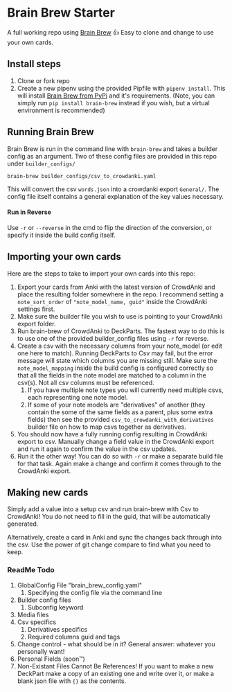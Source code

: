 # Brain Brew Starter

A full working repo using [Brain Brew](https://github.com/ohare93/brain-brew) :+1: Easy to clone and change to use your own cards.

## Install steps 

1. Clone or fork repo
1. Create a new pipenv using the provided Pipfile with `pipenv install`. This will install [Brain Brew from PyPi](https://pypi.org/project/Brain-Brew/) and it's requirements.
(Note, you can simply run `pip install brain-brew` instead if you wish, but a virtual environment is recommended)


## Running Brain Brew

Brain Brew is run in the command line with `brain-brew` and takes a builder config as an argument. Two of these config files are provided in this repo under `builder_configs/`

`brain-brew builder_configs/csv_to_crowdanki.yaml`

This will convert the csv `words.json` into a crowdanki export `General/`. The config file itself contains a general explanation of the key values necessary.

#### Run in Reverse
Use `-r` or `--reverse` in the cmd to flip the direction of the conversion, or specify it inside the build config itself.


## Importing your own cards

Here are the steps to take to import your own cards into this repo:

1. Export your cards from Anki with the latest version of CrowdAnki and place the resulting folder somewhere in the repo. I recommend setting a `note_sort_order` of `"note_model_name, guid"` inside the CrowdAnki settings first.
1. Make sure the builder file you wish to use is pointing to your CrowdAnki export folder.
1. Run brain-brew of CrowdAnki to DeckParts. The fastest way to do this is to use one of the provided builder_config files using `-r` for reverse.
1. Create a csv with the necessary columns from your note_model (or edit one here to match). Running DeckParts to Csv may fail, but the error message will state which columns you are missing still.
Make sure the `note_model_mapping` inside the build config is configured correctly so that all the fields in the note model are matched to a column in the csv(s). Not all csv columns must be referenced.
    1. If you have multiple note types you will currently need multiple csvs, each representing one note model.
    1. If some of your note models are "derivatives" of another (they contain the some of the same fields as a parent, plus some extra fields) then see the provided `csv_to_crowdanki_with_derivatives` builder file on how to map csvs together as derivatives.
1. You should now have a fully running config resulting in CrowdAnki export to csv. Manually change a field value in the CrowdAnki export and run it again to confirm the value in the csv updates.
1. Run it the other way! You can do so with `-r` or make a separate build file for that task. Again make a change and confirm it comes through to the CrowdAnki export.


## Making new cards

Simply add a value into a setup csv and run brain-brew with Csv to CrowdAnki! You do not need to fill in the guid, that will be automatically generated.

Alternatively, create a card in Anki and sync the changes back through into the csv. Use the power of git change compare to find what you need to keep.

### ReadMe Todo
1. GlobalConfig File "brain_brew_config.yaml"
    1. Specifying the config file via the command line
1. Builder config files
    1. Subconfig keyword
1. Media files
1. Csv specifics
    1. Derivatives specifics
    1. Required columns guid and tags
1. Change control - what should be in it? General answer: whatever you personally want!
1. Personal Fields (soon:tm:)
1. Non-Existant Files Cannot Be References! If you want to make a new DeckPart make a copy of an existing one and write over it, or make a blank json file with `{}` as the contents.
